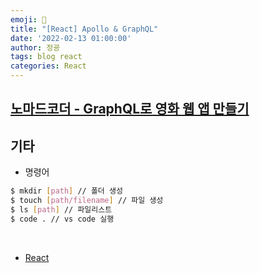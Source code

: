 ```yaml
---
emoji: 🧢
title: "[React] Apollo & GraphQL"
date: '2022-02-13 01:00:00'
author: 정굥
tags: blog react
categories: React
---
```


## [노마드코더 - GraphQL로 영화 웹 앱 만들기](https://nomadcoders.co/react-graphql-for-beginners/lobby)

## 기타
* 명령어
```bash
$ mkdir [path] // 폴더 생성
$ touch [path/filename] // 파일 생성
$ ls [path] // 파일리스트
$ code . // vs code 실행
```

<br/>

- [React](/posts/React)
  
```toc

```